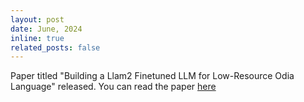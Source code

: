 ```yaml
---
layout: post
date: June, 2024
inline: true
related_posts: false
---
```


Paper titled "Building a Llam2 Finetuned LLM for Low-Resource Odia Language" released.
You can read the paper [here](https://www.growkudos.com/publications/10.1145%25252F3639856.3639890/reader)

